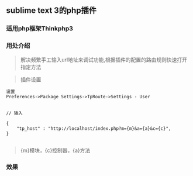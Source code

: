 ## sublime text 3的php插件
### 适用php框架Thinkphp3

### 用处介绍

> 解决频繁手工输入url地址来调试功能,根据插件的配置的路由规则快速打开指定方法


> 插件设置


```
设置
Preferences->Package Settings->TpRoute->Settings - User


// 输入

{
	"tp_host" : "http://localhost/index.php?m={m}&a={a}&c={c}",
}


```

> {m}模块，{c}控制器，{a}方法


### 效果
